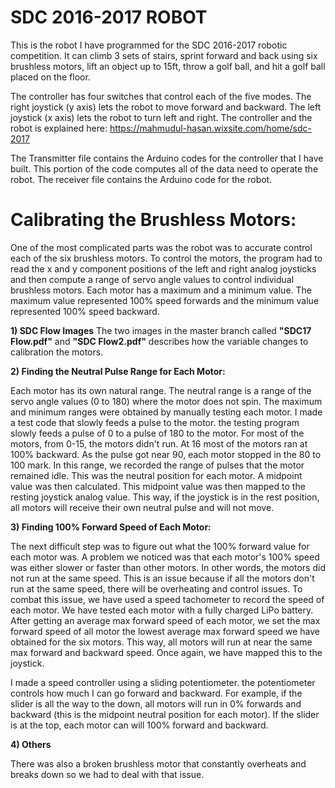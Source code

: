 # SDC 2016-2017 ROBOT 
This is the robot I have programmed for the SDC 2016-2017 robotic competition. It can climb 3 sets of stairs, sprint forward and back using six brushless motors, lift an object up to 15ft, throw a golf ball, and hit a golf ball placed on the floor. 

The controller has four switches that control each of the five modes. The right joystick (y axis) lets the robot to move forward and backward. The left joystick (x axis) lets the robot to turn left and right. The controller and the robot is explained here: https://mahmudul-hasan.wixsite.com/home/sdc-2017

The Transmitter file contains the Arduino codes for the controller that I have built. This portion of the code computes all of the data need to operate the robot. The receiver file contains the Arduino code for the robot.

# Calibrating the Brushless Motors:

One of the most complicated parts was the robot was to accurate control each of the six brushless motors. To control the motors, the program had to read the x and y component positions of the left and right analog joysticks and then compute a range of servo angle values to control individual brushless motors. Each motor has a maximum and a minimum value. The maximum value represented 100% speed forwards and the minimum value represented 100% speed backward.

**1) SDC Flow Images**
The two images in the master branch called **"SDC17 Flow.pdf"** and **"SDC Flow2.pdf"** describes how the variable changes to calibration the motors. 

**2) Finding the Neutral Pulse Range for Each Motor:**

Each motor has its own natural range. The neutral range is a range of the servo angle values (0 to 180) where the motor does not spin. The maximum and minimum ranges were obtained by manually testing each motor. I made a test code that slowly feeds a pulse to the motor. the testing program slowly feeds a pulse of 0 to a pulse of 180 to the motor. For most of the motors, from 0-15, the motors didn't run. At 16 most of the motors ran at 100% backward. As the pulse got near 90, each motor stopped in the 80 to 100 mark. In this range, we recorded the range of pulses that the motor remained idle. This was the neutral position for each motor. A midpoint value was then calculated. This midpoint value was then mapped to the resting joystick analog value. This way, if the joystick is in the rest position, all motors will receive their own neutral pulse and will not move.

**3) Finding 100% Forward Speed of Each Motor:**

The next difficult step was to figure out what the 100% forward value for each motor was. A problem we noticed was that each motor's 100% speed was either slower or faster than other motors. In other words, the motors did not run at the same speed. This is an issue because if all the motors don't run at the same speed, there will be overheating and control issues. To combat this issue, we have used a speed tachometer to record the speed of each motor. We have tested each motor with a fully charged LiPo battery. After getting an average max forward speed of each motor, we set the max forward speed of all motor the lowest average max forward speed we have obtained for the six motors. This way, all motors will run at near the same max forward and backward speed. Once again, we have mapped this to the joystick.

I made a speed controller using a sliding potentiometer. the potentiometer controls how much I can go forward and backward. For example, if the slider is all the way to the down, all motors will run in 0% forwards and backward (this is the midpoint neutral position for each motor). If the slider is at the top, each motor can will 100% forward and backward.

**4) Others**

There was also a broken brushless motor that constantly overheats and breaks down so we had to deal with that issue.

